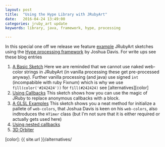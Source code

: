 ```yaml
---
layout: post
title:  "Using the Hype Library with JRubyArt"
date:   2016-04-24 13:49:00
categories: jruby_art update
keywords: library, java, framework, hype, processing

---
```

In this special one off we release we feature [example][] JRubyArt sketches using the [Hype processing framework][] by Joshua Davis. For write ups see these blog entries

1. [A Basic Sketch](http://monkstone.github.io/jruby_art/update/2016/04/18/hype.html)
   Here we are reminded that we cannot use naked web-color strings in JRubyArt (in vanilla processing these get pre-processed anyway). Further vanilla processing (and java) use signed `int` (incompabible with ruby Fixnum) which is why we use `fill(color('#242424'))` for `fill(#242424)` see
   [alternatives][color]
2. [Using Callbacks](http://monkstone.github.io/jruby_art/update/2016/04/20/hype_advanced.html)
   This sketch shows how you can use the magic of JRuby to replace anonymous callbacks with a block.
3. [A GLSL Examples](http://monkstone.github.io/jruby_art/update/2016/04/22/hype_scanlines_glsl.html)
   This sketch shows you a neat method for initialize a pallete of `web-colors`, that Joshua Davis is keen on his `web-colors`, also indtroduces the `HTimer` class (but I'm not sure that it is either required or actually gets used here)
4. [Using nested callbacks](http://monkstone.github.io/nested_callbacks)
5. [3D Orbiter](http://monkstone.github.io/jruby_art/update/2016/04/23/orbiter.html)

[example]:https://github.com/ruby-processing/samples4ruby-processing3/tree/master/external_library/java/hype
[Hype processing framework]:http://www.hypeframework.org/
[color]: {{ site.url }}/alternatives/